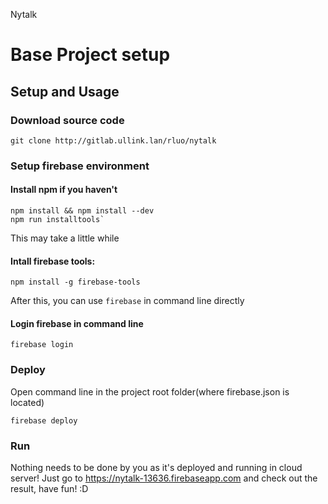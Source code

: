 Nytalk

# Base Project setup

## Setup and Usage
### Download source code
```
git clone http://gitlab.ullink.lan/rluo/nytalk
```

### Setup firebase environment
#### Install npm if you haven't
```
npm install && npm install --dev
npm run installtools`
```
This may take a little while

#### Intall firebase tools: 
```
npm install -g firebase-tools
```
After this, you can use `firebase` in command line directly

#### Login firebase in command line
```
firebase login
```

### Deploy
Open command line in the project root folder(where firebase.json is located)
```
firebase deploy
```

### Run
Nothing needs to be done by you as it's deployed and running in cloud server! Just go to https://nytalk-13636.firebaseapp.com and check out the result, have fun! :D